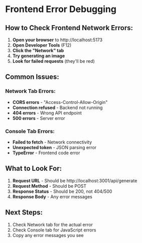 # Frontend Error Debugging

## How to Check Frontend Network Errors:

1. **Open your browser** to http://localhost:5173
2. **Open Developer Tools** (F12)
3. **Click the "Network" tab**
4. **Try generating an image**
5. **Look for failed requests** (they'll be red)

## Common Issues:

### Network Tab Errors:
- **CORS errors** - "Access-Control-Allow-Origin"
- **Connection refused** - Backend not running
- **404 errors** - Wrong API endpoint
- **500 errors** - Server error

### Console Tab Errors:
- **Failed to fetch** - Network connectivity
- **Unexpected token** - JSON parsing error
- **TypeError** - Frontend code error

## What to Look For:

1. **Request URL** - Should be http://localhost:3001/api/generate
2. **Request Method** - Should be POST
3. **Response Status** - Should be 200, not 404/500
4. **Response Body** - Any error messages

## Next Steps:

1. Check Network tab for the actual error
2. Check Console tab for JavaScript errors
3. Copy any error messages you see
